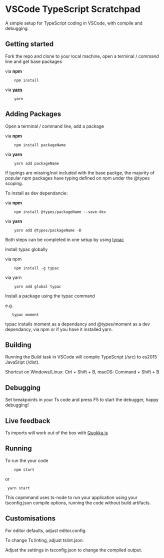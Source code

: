 # VSCode TypeScript Scratchpad

A simple setup for TypeScript coding in VSCode, with compile and debugging.


## Getting started

Fork the repo and clone to your local machine, open a terminal / command line and get base packages

via **npm**
```
    npm install
```

via **[yarn](https://yarnpkg.com)**
```
    yarn
```

## Adding Packages

Open a terminal / command line, add a package

via **npm**
```
    npm install packageName
```

via **yarn**
```
    yarn add packageName
```

If typings are missing/not included with the base packge, the majority of popular npm packages have typing defined on npm under the @types scoping.

To install as dev dependancie:

via **npm**
```
    npm install @types/packageName --save-dev
```

via **yarn**
```
    yarn add @types/packageName -D
```

Both steps can be completed in one setup by using [typac](https://github.com/ewgenius/typac)

Install typac globally

via npm
```
    npm install -g typac
```

via yarn
```
    yarn add global typac
```

Install a package using the typac command

e.g.
```
   typac moment
```

typac installs moment as a dependancy and @types/moment as a dev dependancy, via npm or if you have it installed yarn.

## Building

Running the Build task in VSCode will compile TypeScript (/src) to es2015 JavaSript (/dist).

Shortcut on Windows/Linux: Ctrl + Shift + B, macOS: Command + Shift + B


## Debugging

Set breakpoints in your Ts code and press F5 to start the debugger, happy debugging!


## Live feedback

Ts imports will work out of the box with [Quokka.js](https://quokkajs.com)

## Running

To run the your code

```
    npm start
```

or
```
 yarn start
```

This copmmand uses ts-node to run your application using your tsconfig.json compile options, running the code without build artifacts.

## Customisations

For editor defaults, adjust editor.config.

To change Ts linting, adjust tslint.json.

Adjust the settings in tsconfig.json to change the compiled output.
